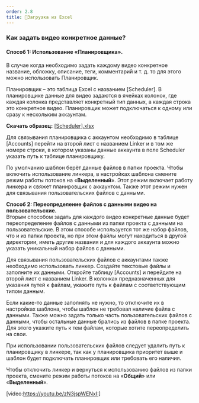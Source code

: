 ```yaml
---
order: 2.8
title: 📗Загрузка из Excel
---
```


### **Как задать видео конкретное данные?**

#### **Способ 1: Использование «Планировщика».**

В случае когда необходимо задать каждому видео конкретное название, обложку, описание, теги, комментарий и т. д. то для этого можно использовать Планировщик.

Планировщик – это таблица Excel с названием \[Scheduler\]. В планировщике данные для видео задаются в ячейках колонок, где каждая колонка представляет конкретный тип данных, а каждая строка это конкретное видео. Планировщик может подключаться к одному или сразу к нескольким аккаунтам.

**Скачать образец:** [\[Scheduler\].xlsx](./[Scheduler].xlsx)

Для связывания планировщика с аккаунтом необходимо в таблице \[Accounts\] перейти на второй лист с названием Linker и в том же номере строки, в котором указаны данные аккаунта в поле Scheduler указать путь к таблице планировщику.

По умолчанию шаблон берёт данные файлов в папки проекта. Чтобы включить использование линкера, в настройках шаблона смените режим работы потоков на «**Выделенный**». Этот режим включает работу линкера и свяжет планировщик с аккаунтом. Также этот режим нужен для связывания пользовательских файлов с данными.

**Способ 2: Переопределение файлов с данными видео на пользовательские.**\
Вторым способом задать для каждого видео конкретные данные будет переопределение файлов с данными из папки проекта с данными на пользовательские. В этом способе используется тот же набор файлов, что и из папки проекта, но при этом файлы могут находиться в другой директории, иметь другие названия и для каждого аккаунта можно указать уникальный набор файлов с данными.

Для связывания пользовательских файлов с аккаунтами также необходимо использовать линкер. Создайте текстовые файлы и заполните их данными. Откройте таблицу \[Accounts\] и перейдите на второй лист с названием Linker. В колонках предназначенных для указания путей к файлам, укажите путь к файлам с соответствующим типом данным.

Если какие-то данные заполнять не нужно, то отключите их в настройках шаблона, чтобы шаблон не требовал наличие файла с данными. Также можно задать только часть пользовательских файлов с данными, чтобы остальные данные брались из файлов в папке проекта. Для этого укажите путь к тем файлам, которые хотите переопределить на свои.

При использовании пользовательских файлов следует удалить путь к планировщику в линкере, так как у планировщика приоритет выше и шаблон будет подключать планировщик или требовать его наличия.

Чтобы отключить линкер и вернуться к использованию файлов из папки проекта, смените режим работы потоков на «**Общий**» или «**Выделенный**».

[video:https://youtu.be/zN3jspWENxI:]